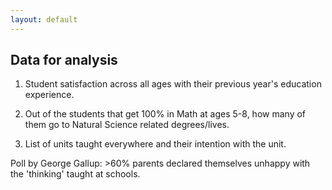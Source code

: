 ```yaml
---
layout: default
---
```


## Data for analysis 

1. Student satisfaction across all ages with their previous year's education experience.

2. Out of the students that get 100% in Math at ages 5-8, how many of them go to Natural Science related degrees/lives.

3. List of units taught everywhere and their intention with the unit.

Poll by George Gallup: >60% parents declared themselves unhappy with the 'thinking' taught at schools.
